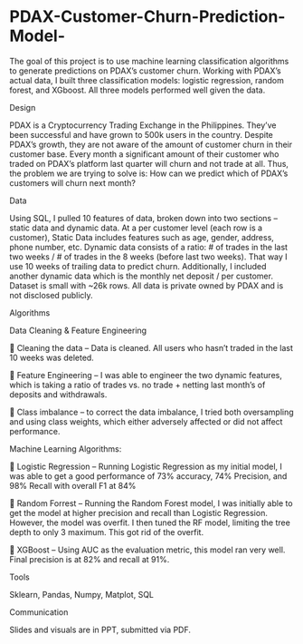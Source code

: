 # PDAX-Customer-Churn-Prediction-Model-

The goal of this project is to use machine learning classification algorithms to generate predictions on PDAX’s customer churn. Working with PDAX’s actual data, I built three classification models: logistic regression, random forest, and XGboost. All three models performed well given the data. 

Design

PDAX is a Cryptocurrency Trading Exchange in the Philippines. They’ve been successful and have grown to 500k users in the country. Despite PDAX’s growth, they are not aware of the amount of customer churn in their customer base. Every month a significant amount of their customer who traded on PDAX’s platform last quarter will churn and not trade at all. Thus, the problem we are trying to solve is: How can we predict which of PDAX’s customers will churn next month?

Data

Using SQL, I pulled 10 features of data, broken down into two sections – static data and dynamic data. At a per customer level (each row is a customer), Static Data includes features such as age, gender, address, phone number, etc. Dynamic data consists of a ratio:  # of trades in the last two weeks / # of trades in the 8 weeks (before last two weeks). That way I use 10 weeks of trailing data to predict churn. Additionally, I included another dynamic data which is the monthly net deposit / per customer.  Dataset is small with ~26k rows. All data is private owned by PDAX and is not disclosed publicly.

Algorithms

Data Cleaning & Feature Engineering

	Cleaning the data – Data is cleaned. All users who hasn’t traded in the last 10 weeks was deleted.

	Feature Engineering – I was able to engineer the two dynamic features, which is taking a ratio of trades vs. no trade + netting last month’s of deposits and withdrawals.

	Class imbalance –  to correct the data imbalance, I tried both oversampling and using class weights, which either adversely affected or did not affect performance.

Machine Learning Algorithms:

	Logistic Regression – Running Logistic Regression as my initial model, I was able to get a good performance of 73% accuracy, 74% Precision, and 98% Recall with overall F1 at 84% 

	Random Forrest – Running the Random Forest model, I was initially able to get the model at higher precision and recall than Logistic Regression. However, the model was overfit. I then tuned the RF model, limiting the tree depth to only 3 maximum.  This got rid of the overfit.

	XGBoost – Using AUC as the evaluation metric, this model ran very well. Final precision is at 82% and recall at 91%. 

Tools

Sklearn, Pandas, Numpy, Matplot, SQL

Communication

Slides and visuals are in PPT, submitted via PDF. 

